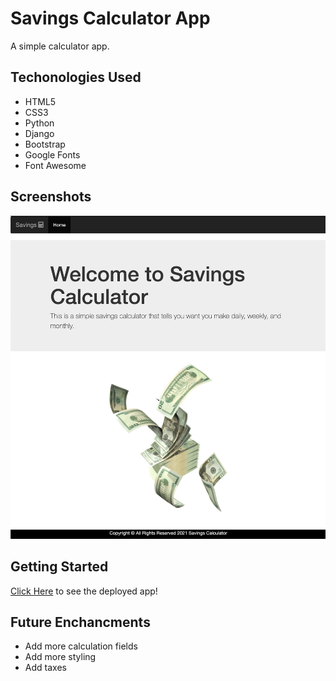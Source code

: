 # Savings Calculator App

A simple calculator app.

## Techonologies Used

- HTML5
- CSS3
- Python
- Django
- Bootstrap
- Google Fonts
- Font Awesome


## Screenshots
![wireframe1](savings_calculator/static/imgs/Screen-Shot.png)


## Getting Started

[Click Here](https://savings-calculator-8189.herokuapp.com/) to see the deployed app!


## Future Enchancments
- Add more calculation fields
- Add more styling
- Add taxes